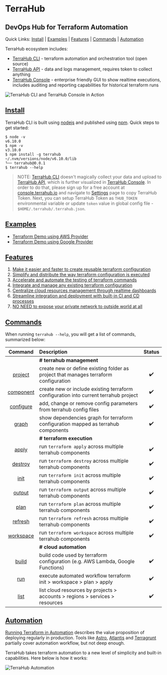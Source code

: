# TerraHub

## DevOps Hub for Terraform Automation
Quick Links: [Install](#install) | [Examples](#examples) |
  [Features](#features) | [Commands](#commands) | [Automation](#automation)

TerraHub ecosystem includes:
* [TerraHub CLI](https://www.npmjs.com/package/terrahub) -
terraform automation and orchestration tool (open source)
* [TerraHub API](https://www.terrahub.io/api) -
data and logs management, requires token to collect anything
* [TerraHub Console](https://console.terrahub.io) -
enterprise friendly GUI to show realtime executions, includes
auditing and reporting capabilities for historical terraform runs

![TerraHub CLI and TerraHub Console in Action](images/terrahub-in-action.gif "TerraHub CLI and TerraHub Console in Action")


## [Install](install.md)

TerraHub CLI is built using [nodejs](https://nodejs.org) and published using
[npm](https://www.npmjs.com). Quick steps to get started:
```shell
$ node -v
v6.10.0
$ npm -v
v3.10.0
$ npm install -g terrahub
~/.nvm/versions/node/v6.10.0/lib
└── terrahub@0.0.1
$ terrahub --help
```

> NOTE: [TerraHub CLI](https://www.npmjs.com/package/terrahub) doesn't magically
collect your data and upload to [TerraHub API](https://www.terrahub.io),
which is further visualized in [TerraHub Console](https://console.terrahub.io).
In order to do that, please sign up for a free account at
[console.terrahub.io](https://console.terrahub.io) and navigate to
[Settings](https://console.terrahub.io/settings) page to copy TerraHub Token.
Next, you can setup TerraHub Token as `THUB_TOKEN` environmental variable or
update `token` value in global config file - `$HOME/.terrahub/.terrahub.json`.


## [Examples](examples.md)

* [Terraform Demo using AWS Provider](https://github.com/TerraHubCorp/demo-terraform-aws)
* [Terraform Demo using Google Provider](https://github.com/TerraHubCorp/demo-terraform-google)


## [Features](features.md)

1. [Make it easier and faster to create reusable terraform configuration](features/features1.md)
2. [Simplify and distribute the way terraform configuration is executed](features/features2.md)
3. [Accelerate and automate the testing of terraform commands](features/features3.md)
4. [Integrate and manage any existing terraform configuration](features/features4.md)
5. [Centralize cloud resources management through realtime dashboards](features/features5.md)
6. [Streamline integration and deployment with built-in CI and CD processes](features/features6.md)
7. [NO NEED to expose your private network to outside world at all](features/features7.md)


## [Commands](commands.md)

When running `terrahub --help`, you will get a list of commands, summarized below:

| Command | Description | Status |
| :---:   | :---        | :---:  |
|| **# terrahub management** ||
| [project](commands/project.md) | create new or define existing folder as project that manages terraform configuration | :heavy_check_mark: |
| [component](commands/component.md) | create new or include existing terraform configuration into current terrahub project | :heavy_check_mark: |
| [configure](commands/configure.md) | add, change or remove config parameters from terrahub config files | :heavy_check_mark: |
| [graph](commands/graph.md) | show dependencies graph for terraform configuration mapped as terrahub components | :heavy_check_mark: |
|| **# terraform execution** ||
| [apply](commands/apply.md) | run `terraform apply` across multiple terrahub components | :heavy_check_mark: |
| [destroy](commands/destroy.md) | run `terraform destroy` across multiple terrahub components | :heavy_check_mark: |
| [init](commands/init.md) | run `terraform init` across multiple terrahub components | :heavy_check_mark: |
| [output](commands/output.md) | run `terraform output` across multiple terrahub components | :heavy_check_mark: |
| [plan](commands/plan.md) | run `terraform plan` across multiple terrahub components | :heavy_check_mark: |
| [refresh](commands/refresh.md) | run `terraform refresh` across multiple terrahub components | :heavy_check_mark: |
| [workspace](commands/workspace.md) | run `terraform workspace` across multiple terrahub components | :heavy_check_mark: |
|| **# cloud automation** ||
| [build](commands/build.md) | build code used by terraform configuration (e.g. AWS Lambda, Google Functions) | :heavy_check_mark: |
| [run](commands/run.md) | execute automated workflow terraform init > workspace > plan > apply | :heavy_check_mark: |
| [list](commands/list.md) | list cloud resources by projects > accounts > regions > services > resources | :heavy_check_mark: |


## [Automation](automation.md)

[Running Terraform in Automation](https://terraform.io/guides/running-terraform-in-automation.html)
describes the value proposition of deploying regularly in production.
Tools like [Astro](https://github.com/uber/astro),
[Atlantis](https://github.com/runatlantis/atlantis) and
[Terragrunt](https://github.com/gruntwork-io/terragrunt)
partially cover automation workflow, but not deep enough.

TerraHub takes terraform automation to a new level of simplicity and
built-in capabilities. Here below is how it works:

![TerraHub Automation](https://raw.githubusercontent.com/TerraHubCorp/terrahub/dev/docs/images/terrahub-automation.png "TerraHub Automation")
